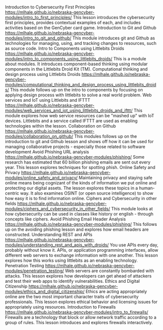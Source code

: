 <!-- tab separated syntax: title (required)	 link_to_module_root (required)	 short description (optional)  -->
Introduction to Cybersecurity First Principles	https://mlhale.github.io/nebraska-gencyber-modules/intro_to_first_principles/	This lesson introduces the cybersecurity first principles, provides contextual examples of each, and includes activities based on the GenCyber card game.
Introduction to Git and Github	https://mlhale.github.io/nebraska-gencyber-modules/intro_to_git_and_github/	This module introduces git and Github as technologies for managing, using, and tracking changes to resources, such as source code.
Intro to Components using Littlebits Droids	https://mlhale.github.io/nebraska-gencyber-modules/intro_to_components_using_littlebits_droids/	This is a module about modules. It introduces component-based thinking using modular components in the Littlebits Droid Kit (TM).
Computational thinking and design process using Littlebits Droids	https://mlhale.github.io/nebraska-gencyber-modules/computational_thinking_and_design_process_using_littlebits_droids/	This module follows up on the intro to components by focusing on applying design process with littlebits to solve a real world problem.
Web services and IoT using Littlebits and IFTTT	https://mlhale.github.io/nebraska-gencyber-modules/web_services_and_iot_using_littlebits_droids_and_ifttt/	This module explores how web service resources can be "mashed up" with IoT devices. Littlebits and a service called IFTTT are used as enabling technologies within the lesson.
Collaboration on Github	https://mlhale.github.io/nebraska-gencyber-modules/collaboration_on_github/	This modules follows up on the introduction to git and Github lesson and shows off how it can be used for managing collaborative projects - especially those related to software development
Avoid Phishing URL analysis	https://mlhale.github.io/nebraska-gencyber-modules/phishing/	Some research has estimated that 60 billion phishing emails are sent out every year. This lesson explores techniques for spotting phish.
Online Safety and Privacy	https://mlhale.github.io/nebraska-gencyber-modules/online_safety_and_privacy/	Maintaining privacy and staying safe online means being cognizant of the kinds of information we put online and protecting our digital assets. The lesson explores these topics in a human-centric way. It also examines OSINT (or open source intelligence) to show how easy it is to find information online.
Ciphers and Cybersecurity in other fields	https://mlhale.github.io/nebraska-gencyber-modules/ciphers_and_cybersecurity_in_other_fields/	This module looks at how cybersecurity can be used in classes like history or english - through concepts like ciphers.
Avoid Phishing Email Header Analysis	https://mlhale.github.io/nebraska-gencyber-modules/phishing/	This follows up on the avoiding phishing lesson and explores how email headers are constructed.
Understanding REST and APIs	https://mlhale.github.io/nebraska-gencyber-modules/understanding_rest_and_apis_with_droids/	You use APIs every day, probably without know it. APIs, or application programming interfaces, allow different web servers to exchange information with one another. This lesson explores how this works using littlebits as an enabling technology.
Penetration Testing	https://mlhale.github.io/nebraska-gencyber-modules/penetration_testing/	Web servers are constantly bombarded with attacks. This lesson explores how developers can get ahead of attackers and test their web apps to identify vulnerabilities.
Ethics and Digital Citizenship	https://mlhale.github.io/nebraska-gencyber-modules/ethics_and_digital_citizenship/	Ethics are acting appropriately online are the two most important character traits of cybersecurity professionals. This lesson explores ethical behavior and licensing issues for appropriately using resources.
Introduction to Firewalls	https://mlhale.github.io/nebraska-gencyber-modules/intro_to_firewalls/	Firewalls are a technology that block or allow network traffic according to a group of rules. This lesson introduces and explores firewalls interactively.
